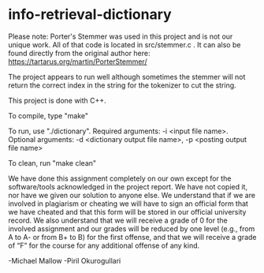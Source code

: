 # info-retrieval-dictionary

Please note: Porter's Stemmer was used in this project and is not our unique work. All of that code is located in src/stemmer.c . It can also be found directly from the original author here: https://tartarus.org/martin/PorterStemmer/


The project appears to run well although sometimes the stemmer will not return the correct index in the string for the tokenizer to cut the string. 

This project is done with C++.


To compile, type "make"

To run, use "./dictionary". 
Required arguments: -i \<input file name\>.
Optional arguments: -d \<dictionary output file name\>, -p \<posting output file name\> 

To clean, run "make clean"


We have done this assignment
completely on our own except for the software/tools acknowledged in the project report. We
have not copied it, nor have we given our solution to anyone else. We understand that if we
are involved in plagiarism or cheating we will have to sign an official form that we have
cheated and that this form will be stored in our official university record. We also understand
that we will receive a grade of 0 for the involved assignment and our grades will be reduced
by one level (e.g., from A to A- or from B+ to B) for the first offense, and that we will
receive a grade of “F” for the course for any additional offense of any kind.

-Michael Mallow
-Piril Okurogullari

